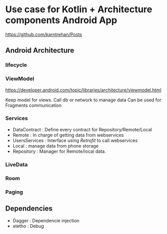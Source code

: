# Use case for Kotlin + Architecture components Android App
https://github.com/karntrehan/Posts
## Android Architecture
### lifecycle

### ViewModel
https://developer.android.com/topic/libraries/architecture/viewmodel.html

Keep model for views.
Call db or network to manage data
Can be used for Fragments communication

### Services
* DataContract : Define every contract for Repository/Remote/Local
* Remote : In charge of getting data from webservices
* UsersServices : Interface using _Retrofit_ to call webservices
* Local : manage data from phone storage
* Repository : Manager for Remote/local data.

### LiveData

### Room

### Paging


## Dependencies

* Dagger : Dependencie injection
* stetho : Debug